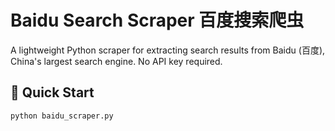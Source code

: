 # Baidu Search Scraper 百度搜索爬虫

A lightweight Python scraper for extracting search results from Baidu (百度), China's largest search engine. No API key required.

## 🚀 Quick Start
```python
python baidu_scraper.py
